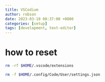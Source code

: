 ```yaml
---
title: VSCodium
author: robson
date: 2023-03-10 08:37:00 +0800
categories: [setup]
tags: [development, text-editor]
---
```


# how to reset 
```bash 
rm -rf $HOME/.vscode/extensions 
``` 
```bash 
rm -f $HOME/.config/Code/User/settings.json
```

